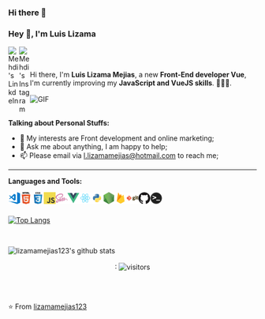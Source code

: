 ### Hi there 👋

### Hey 👋, I'm Luis Lizama

<a href="https://www.linkedin.com/in/luislizamamejias/">
  <img align="left" alt="Mehdi's LinkdeIn" width="22px" src="https://github.com/TheDudeThatCode/TheDudeThatCode/blob/master/Assets/Linkedin.svg" />
</a>
<a href="https://www.instagram.com/nikolaslizama/">
  <img align="left" alt="Mehdi's Instagram" width="22px" src="https://github.com/TheDudeThatCode/TheDudeThatCode/blob/master/Assets/Instagram.svg" />
</a>
<br />
<br />

Hi there, I'm **Luis Lizama Mejias**, a new **Front-End developer Vue**, I'm currently improving my **JavaScript and VueJS skills**.  👨🏽‍💼. 

  <img align="center" alt="GIF" src="https://steemitimages.com/p/2VZXybTSZJq1AreaDjRtoo3vkjQNe31KNDhzAZs4gwDSDQxbJD3aqKwoKVZX4FjSeAeitCHswPocjnrboDvNzaysWHHx7LFxZCyG4UWhqrPH1LJG8NG6cMfQYsXYMfMCNDP7ofVqi3MB4TtmnGCJ9RpKC3g?format=match&mode=fit&width=640" />

<br />
<br />

**Talking about Personal Stuffs:**


- 🤔 My interests are Front development and online marketing;
- 💬 Ask me about anything, I am happy to help;
- 📫 Please email via l.lizamamejias@hotmail.com to reach me;




---
**Languages and Tools:**  

<img align="left" height="24" src="https://raw.githubusercontent.com/github/explore/80688e429a7d4ef2fca1e82350fe8e3517d3494d/topics/visual-studio-code/visual-studio-code.png">
<img align="left" height="24" src="https://raw.githubusercontent.com/github/explore/80688e429a7d4ef2fca1e82350fe8e3517d3494d/topics/html/html.png">
<img align="left" height="24" src="https://raw.githubusercontent.com/github/explore/80688e429a7d4ef2fca1e82350fe8e3517d3494d/topics/css/css.png">
<img align="left" height="24" src="https://raw.githubusercontent.com/github/explore/80688e429a7d4ef2fca1e82350fe8e3517d3494d/topics/javascript/javascript.png">
<img align="left" height="24" src="https://raw.githubusercontent.com/github/explore/80688e429a7d4ef2fca1e82350fe8e3517d3494d/topics/sass/sass.png">
<img align="left" height="24" src="https://raw.githubusercontent.com/github/explore/80688e429a7d4ef2fca1e82350fe8e3517d3494d/topics/vue/vue.png">
<img align="left" height="24" src="https://raw.githubusercontent.com/github/explore/80688e429a7d4ef2fca1e82350fe8e3517d3494d/topics/react/react.png">
<img align="left" height="24" src="https://raw.githubusercontent.com/github/explore/80688e429a7d4ef2fca1e82350fe8e3517d3494d/topics/python/python.png">
<img align="left" height="24" src="https://raw.githubusercontent.com/github/explore/80688e429a7d4ef2fca1e82350fe8e3517d3494d/topics/nodejs/nodejs.png">
<img align="left" height="24" src="https://raw.githubusercontent.com/github/explore/80688e429a7d4ef2fca1e82350fe8e3517d3494d/topics/firebase/firebase.png">
<img align="left" height="24" src="https://raw.githubusercontent.com/github/explore/80688e429a7d4ef2fca1e82350fe8e3517d3494d/topics/git/git.png">
<img align="left" height="24" src="https://raw.githubusercontent.com/github/explore/78df643247d429f6cc873026c0622819ad797942/topics/github/github.png">
<img align="left" height="24" src="https://raw.githubusercontent.com/github/explore/80688e429a7d4ef2fca1e82350fe8e3517d3494d/topics/terminal/terminal.png">

<br />
<br />



[![Top Langs](https://github-readme-stats.vercel.app/api/top-langs/?username=lizamamejias123&layout=compact&theme=highcontrast)](https://github.com/lizamamejias123/github-readme-stats)


<br />


![lizamamejias123's github stats](https://github-readme-stats.vercel.app/api?username=lizamamejias123&show_icons=true&theme=highcontrast)


<p align="center">:
  <img align="center" alt="visitors" src="https://visitor-badge.laobi.icu/badge?page_id=lizamamejias123.lizamamejias123" />
  
  
</p>

<br />
<br />

⭐️ From [lizamamejias123](https://github.com/lizamamejias123)
